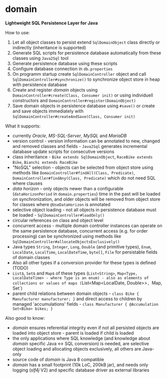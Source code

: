 # domain
**Lightweight SQL Persistence Layer for Java**

How to use:
1) Let all object classes to persist extend `SqlDomainObject` class directly or indirectly (inheritance is supported)
2) Generate SQL scripts for persistence database automatically from these classes using `Java2Sql` tool  
3) Generate persistence database using these scripts
4) Configure database connection in `db.properties`
5) On programm startup create `SqlDomainController` object and call `SqlDomainController#synchronize()` to synchronize object store in heap with persistence database
6) Create and register *domain* objects using `DomainController#create(Class, Consumer init)` or using individuell constructors and `DomainController#register(DomainObject)`
7) Save domain objects in persistence database using `#save()` or create and save objects immediately with `SqlDomainController#createAndSave(Class, Consumer init)`

What it supports:
- currently *Oracle*, *MS-SQL-Server*, *MySQL* and *MariaDB*
- version control - version information can be annotated to new, changed and removed classes and fields - `Java2Sql` generates incremental database update scripts for consecutive versions 
- class inheritance - `Bike extends SqlDomainObject`, `RaceBike extends Bike`, `Bianchi extends RaceBike`
- "NoSQL" selection - objects can be selected from object store using methods like `DomainController#findAll(Class, Predicate)`, `DomainController#findAny(Class, Predicate)` which do not need SQL where clauses
- *data horizon* - only objects newer than a configurable (`dataHorizonPeriod` in `domain.properties`) time in the past will be loaded on synchronization, and older objects will be removed from object store for classes where `@UseDataHorizon` is annotated 
- selective object loading - not all objects in persistence database must be loaded - `SqlDomainController#loadOnly()`
- circular references on class and object level
- concurrent access - multiple domain controller instances can operate on the same persistence database, concurrent access (e.g. for order processing) can be synchronized using methods like `SqlDomainController#allocateObjectsExclusively()`
- Java types `String`, `Integer`, `Long`, `Double` (and primitive types), `Enum`, `LocalDate`, `LocalTime`, `LocalDateTime`, `byte[]`, `File` for persistable fields of domain classes
- Also all other types if a conversion provider for these types is defined (TODO)
- `List`s, `Set`s and `Map`s of these types (`List<String>`, `Map<Type, LocalDateTime> - where Type is an enum) - also as elements of collections or values of maps (`List<Map<LocalDate, Double>>`, `Map<String>, Set<Integer>`)
- parent child relations between domain objects - `class Bike { Manufacturer manufacturer; }` and direct access to children by managed 'accumulations' fields - `class Manufacturer { @Accumulation Set<Bike> bikes; }`

Also good to know:
- *domain* ensures referential integrity even if not all persisted objects are loaded into object store - parent is loaded if child is loaded
- the only applications where SQL knowledge (and knowledge about *domain* specific Java <-> SQL conversion) is needed, are selective object loading and allocating objects exclusively, all others are Java-only
- source code of *domain* is Java 8 compatible
- *domain* has a small footprint (10k LoC, 200kB jar), and needs only logging (*slf4j* V2) and specific database driver as external libraries
